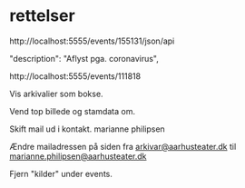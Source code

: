 # rettelser

http://localhost:5555/events/155131/json/api

"description": "Aflyst pga. coronavirus",

http://localhost:5555/events/111818

Vis arkivalier som bokse. 

Vend top billede og stamdata om. 

Skift mail ud i kontakt. marianne philipsen

Ændre mailadressen på siden fra arkivar@aarhusteater.dk til marianne.philipsen@aarhusteater.dk

Fjern "kilder" under events.